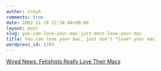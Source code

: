 ```yaml
---
author: troyh
comments: true
date: 2002-11-18 22:34:04+00:00
layout: post
slug: you-can-love-your-mac-just-dont-love-your-mac
title: You can love your mac, just don't *love* your mac
wordpress_id: 1783
---
```


[Wired News: Fetishists Really Love Their Macs](http://www.wired.com/news/mac/0,2125,56409,00.html)

